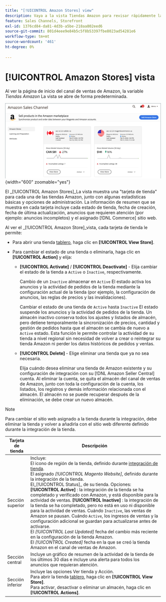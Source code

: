 ```yaml
---
title: "[!UICONTROL Amazon Stores] view"
description: Vaya a la vista Tiendas Amazon para revisar rápidamente las estadísticas básicas de cada una de las tiendas Amazon y acceder a las opciones de administración.
feature: Sales Channels, Storefront
exl-id: 1376cd84-da81-4d3b-a5be-218aa802eed6
source-git-commit: 801d4eee9e84b5c5f8b53397fbe8023ad54281e6
workflow-type: tm+mt
source-wordcount: '461'
ht-degree: 0%

---
```


# [!UICONTROL Amazon Stores] vista

Al ver la página de inicio del canal de ventas de Amazon, la variable _Tiendas Amazon_ La vista se abre de forma predeterminada.

![Vista de tiendas Amazon](assets/amazon-sales-channel-home-tabs.png){width="600" zoomable="yes"}

El _[!UICONTROL Amazon Stores]_La vista muestra una &quot;tarjeta de tienda&quot; para cada una de las tiendas Amazon, junto con algunas estadísticas básicas y opciones de administración. La información de resumen que se muestra en cada tarjeta incluye cada estado de tienda, fecha de creación, fecha de última actualización, anuncios que requieren atención (por ejemplo: anuncios incompletos) y el asignado [!DNL Commerce] sitio web.

Al ver el _[!UICONTROL Amazon Store]_vista, cada tarjeta de tienda le permite:

- Para abrir una tienda [tablero](./amazon-store-dashboard.md), haga clic en **[!UICONTROL View Store]**.

- Para cambiar el estado de una tienda o eliminarla, haga clic en **[!UICONTROL Action]** y elija:

   - **[!UICONTROL Activate]** / **[!UICONTROL Deactivate]** - Elija cambiar el estado de la tienda a `Active` o `Inactive`, respectivamente.

     Cambio de un `Inactive` almacenar en `Active` El estado activa los anuncios y la actividad de pedidos de la tienda mediante la configuración actual de la tienda (por ejemplo, la configuración de anuncios, las reglas de precios y las invalidaciones).

     Cambiar el estado de una tienda de `Active` hasta `Inactive` El estado suspende los anuncios y la actividad de pedidos de la tienda. Un almacén inactivo conserva todos los ajustes y listados de almacén, pero detiene temporalmente la sincronización de precios, cantidad y gestión de pedidos hasta que el almacén se cambia de nuevo a `Active` estado. Esta función le permite controlar la actividad de su tienda a nivel regional sin necesidad de volver a crear o reintegrar su tienda Amazon ni perder los datos históricos de pedidos y ventas.

   - **[!UICONTROL Delete]** - Elige eliminar una tienda que ya no sea necesaria.

     Elija cuándo desea eliminar una tienda de Amazon existente y su configuración de integración con su [!DNL Amazon Seller Central] cuenta. Al eliminar la cuenta, se quita el almacén del canal de ventas de Amazon, junto con toda la configuración de la cuenta, los listados, los registros y demás información relacionada con el almacén. El almacén no se puede recuperar después de la eliminación, se debe crear un nuevo almacén.

>[!NOTE]
>Para cambiar el sitio web asignado a la tienda durante la integración, debe eliminar la tienda y volver a añadirla con el sitio web diferente definido durante la integración de la tienda.

| Tarjeta de tienda | Descripción |
|----------------|-----------------------------------------------------------------------------------------------------------------------------------------------------------------------------------------------------------------------------------------------------------------------------------------------------------------------------------------------------------------------------------------------------------------------------------------------------------------------------------------------------------------------------------------------------------------------------------------------------------------------------------------------------------------------------------------------------------------------------------------------------------------------------------------------------------------------|
| Sección superior | Incluye: <br>El icono de región de la tienda, definido durante [integración de tienda](./store-integration.md).<br> El asignado _[!UICONTROL Magento Website]_, definido durante la integración de la tienda.<br>El_[!UICONTROL Status]_ de su tienda. Opciones: **[!UICONTROL Active]** : la integración de la tienda se ha completado y verificado con Amazon, y está disponible para la actividad de ventas. **[!UICONTROL Inactive]** : la integración de la tienda se ha completado, pero no está en uso ni disponible para la actividad de ventas. Cuándo `Inactive`, las ventas de Amazon se pausan. Cuándo `Active`, los ingresos de ventas y la configuración adicional se guardan para actualizarse antes de activarse.<br>El *[!UICONTROL Last Updated]* fecha del cambio más reciente en la configuración de la tienda Amazon.<br>El *[!UICONTROL Created]* fecha en la que se creó la tienda Amazon en el canal de ventas de Amazon. |
| Sección central | Incluye un gráfico de resumen de la actividad de la tienda de los últimos 30 días e incluye una alerta para todos los anuncios que requieran atención. |
| Sección inferior | Incluye las opciones Ver tienda y Acción.<br>Para abrir la tienda [tablero](./amazon-store-dashboard.md), haga clic en **[!UICONTROL View Store]**.<br>Para activar, desactivar o eliminar un almacén, haga clic en **[!UICONTROL Actions]**. |
